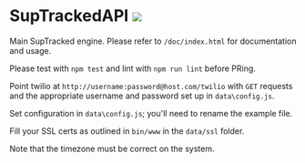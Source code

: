 # SupTrackedAPI ![](https://travis-ci.org/jkingsman/SupTrackedAPI.svg?branch=master)

Main SupTracked engine. Please refer to `/doc/index.html` for documentation and usage.

Please test with `npm test` and lint with `npm run lint` before PRing.

Point twilio at `http://username:password@host.com/twilio` with `GET` requests and the appropriate username and password set up in `data\config.js`.

Set configuration in `data\config.js`; you'll need to rename the example file.

Fill your SSL certs as outlined in `bin/www` in the `data/ssl` folder.

Note that the timezone must be correct on the system.
